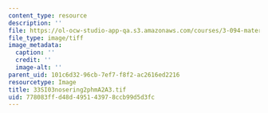 ```yaml
---
content_type: resource
description: ''
file: https://ol-ocw-studio-app-qa.s3.amazonaws.com/courses/3-094-materials-in-human-experience-spring-2004/778083ffd48d495143978ccb99d5d3fc_33SI03nosering2phmA2A3.tif
file_type: image/tiff
image_metadata:
  caption: ''
  credit: ''
  image-alt: ''
parent_uid: 101c6d32-96cb-7ef7-f8f2-ac2616ed2216
resourcetype: Image
title: 33SI03nosering2phmA2A3.tif
uid: 778083ff-d48d-4951-4397-8ccb99d5d3fc
---
```

